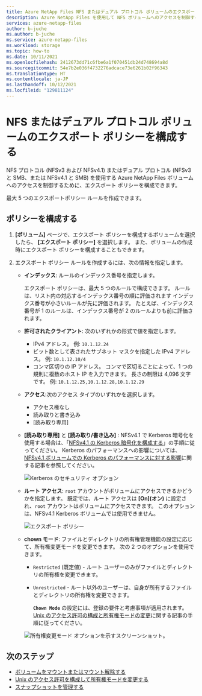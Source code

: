 ```yaml
---
title: Azure NetApp Files NFS またはデュアル プロトコル ボリュームのエクスポート ポリシーを構成する - Azure NetApp Files
description: Azure NetApp Files を使用して NFS ボリュームへのアクセスを制御するエクスポート ポリシーの構成方法について説明します
services: azure-netapp-files
author: b-juche
ms.author: b-juche
ms.service: azure-netapp-files
ms.workload: storage
ms.topic: how-to
ms.date: 10/11/2021
ms.openlocfilehash: 2412673dd71c6fbe6a1f070451db24d748694a8d
ms.sourcegitcommit: 54e7b2e036f4732276adcace73e6261b02f96343
ms.translationtype: HT
ms.contentlocale: ja-JP
ms.lasthandoff: 10/12/2021
ms.locfileid: "129811124"
---
```

# <a name="configure-export-policy-for-nfs-or-dual-protocol-volumes"></a>NFS またはデュアル プロトコル ボリュームのエクスポート ポリシーを構成する

NFS プロトコル (NFSv3 および NFSv4.1) またはデュアル プロトコル (NFSv3 と SMB、または NFSv4.1 と SMB) を使用する Azure NetApp Files ボリュームへのアクセスを制御するために、エクスポート ポリシーを構成できます。 

最大 5 つのエクスポートポリシー ルールを作成できます。

## <a name="configure-the-policy"></a>ポリシーを構成する 

1.  **[ボリューム]** ページで、エクスポート ポリシーを構成するボリュームを選択したら、 **[エクスポート ポリシー]** を選択します。 また、ボリュームの作成時にエクスポート ポリシーを構成することもできます。

2.  エクスポート ポリシー ルールを作成するには、次の情報を指定します。   
    * **インデックス**: ルールのインデックス番号を指定します。  
      
      エクスポート ポリシーは、最大 5 つのルールで構成できます。 ルールは、リスト内の対応するインデックス番号の順に評価されます インデックス番号が小さいルールが先に評価されます。 たとえば、インデックス番号が 1 のルールは、インデックス番号が 2 のルールよりも前に評価されます。 

    * **許可されたクライアント**: 次のいずれかの形式で値を指定します。  
      * IPv4 アドレス。 例: `10.1.12.24`
      * ビット数として表されたサブネット マスクを指定した IPv4 アドレス。 例: `10.1.12.10/4`
      * コンマ区切りの IP アドレス。 コンマで区切ることによって、1 つの規則に複数のホスト IP を入力できます。 長さの制限は 4,096 文字です。 例: `10.1.12.25,10.1.12.28,10.1.12.29`

    * **アクセス**:次のアクセス タイプのいずれかを選択します。  
      * アクセス権なし 
      * 読み取りと書き込み
      * [読み取り専用]

    * **[読み取り専用]** と **[読み取り/書き込み]** : NFSv4.1 で Kerberos 暗号化を使用する場合は、「[NFSv4.1 の Kerberos 暗号化を構成する](configure-kerberos-encryption.md)」の手順に従ってください。  Kerberos のパフォーマンスへの影響については、[NFSv4.1 ボリュームでの Kerberos のパフォーマンスに対する影響](performance-impact-kerberos.md)に関する記事を参照してください。 

      ![Kerberos のセキュリティ オプション](../media/azure-netapp-files/kerberos-security-options.png) 

    * **ルート アクセス**: `root` アカウントがボリュームにアクセスできるかどうかを指定します。  既定では、ルート アクセスは **[On]\(オン\)** に設定され、`root` アカウントはボリュームにアクセスできます。  このオプションは、NFSv4.1 Kerberos ボリュームでは使用できません。

      ![エクスポート ポリシー](../media/azure-netapp-files/azure-netapp-files-export-policy.png) 

    * **chown モード**: ファイルとディレクトリの所有権管理機能の設定に応じて、所有権変更モードを変更できます。  次の 2 つのオプションを使用できます。   

      * `Restricted` (既定値) - ルート ユーザーのみがファイルとディレクトリの所有権を変更できます。
      * `Unrestricted` - ルート以外のユーザーは、自身が所有するファイルとディレクトリの所有権を変更できます。  

        **`Chown Mode`** の設定には、登録の要件と考慮事項が適用されます。 [Unix のアクセス許可の構成と所有権モードの変更](configure-unix-permissions-change-ownership-mode.md)に関する記事の手順に従ってください。  

      ![所有権変更モード オプションを示すスクリーンショット。](../media/azure-netapp-files/chown-mode-export-policy.png) 

## <a name="next-steps"></a>次のステップ 
* [ボリュームをマウントまたはマウント解除する](azure-netapp-files-mount-unmount-volumes-for-virtual-machines.md)
* [Unix のアクセス許可を構成して所有権モードを変更する](configure-unix-permissions-change-ownership-mode.md) 
* [スナップショットを管理する](azure-netapp-files-manage-snapshots.md)
